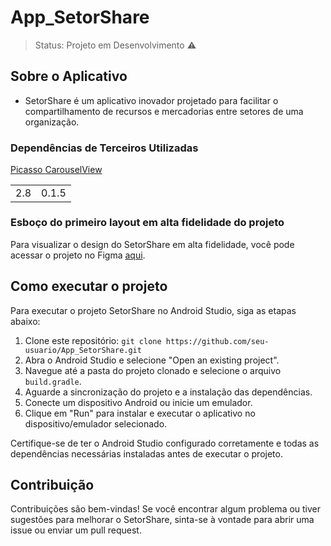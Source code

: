 <h1>App_SetorShare</h1>

> Status: Projeto em Desenvolvimento ⚠️

## Sobre o Aplicativo 
* SetorShare é um aplicativo inovador projetado para facilitar o compartilhamento de recursos e mercadorias entre setores de uma organização.

### Dependências de Terceiros Utilizadas
<table>
  <tr>
   <a href = "https://github.com/square/picasso" <td>Picasso</td>  </a>
   <a href = "https://github.com/sayyam/carouselview"  <td>CarouselView</> </a>
      <tr>
    <td>2.8</td>
    <td>0.1.5</td>
    </tr>
</table>

### Esboço do primeiro layout em alta fidelidade do projeto

Para visualizar o design do SetorShare em alta fidelidade, você pode acessar o projeto no Figma [aqui]([link_para_o_projeto_figma](https://www.figma.com/file/xTYVIMQ5oblGzLNFRwGM3E/Projeto_Almox_Kau%C3%A3?type=design&node-id=0-1&t=JRXm61IHqq8qjSb2-0)).

## Como executar o projeto

Para executar o projeto SetorShare no Android Studio, siga as etapas abaixo:

1. Clone este repositório: `git clone https://github.com/seu-usuario/App_SetorShare.git`
2. Abra o Android Studio e selecione "Open an existing project".
3. Navegue até a pasta do projeto clonado e selecione o arquivo `build.gradle`.
4. Aguarde a sincronização do projeto e a instalação das dependências.
5. Conecte um dispositivo Android ou inicie um emulador.
6. Clique em "Run" para instalar e executar o aplicativo no dispositivo/emulador selecionado.

Certifique-se de ter o Android Studio configurado corretamente e todas as dependências necessárias instaladas antes de executar o projeto.

## Contribuição

Contribuições são bem-vindas! Se você encontrar algum problema ou tiver sugestões para melhorar o SetorShare, sinta-se à vontade para abrir uma issue ou enviar um pull request.

